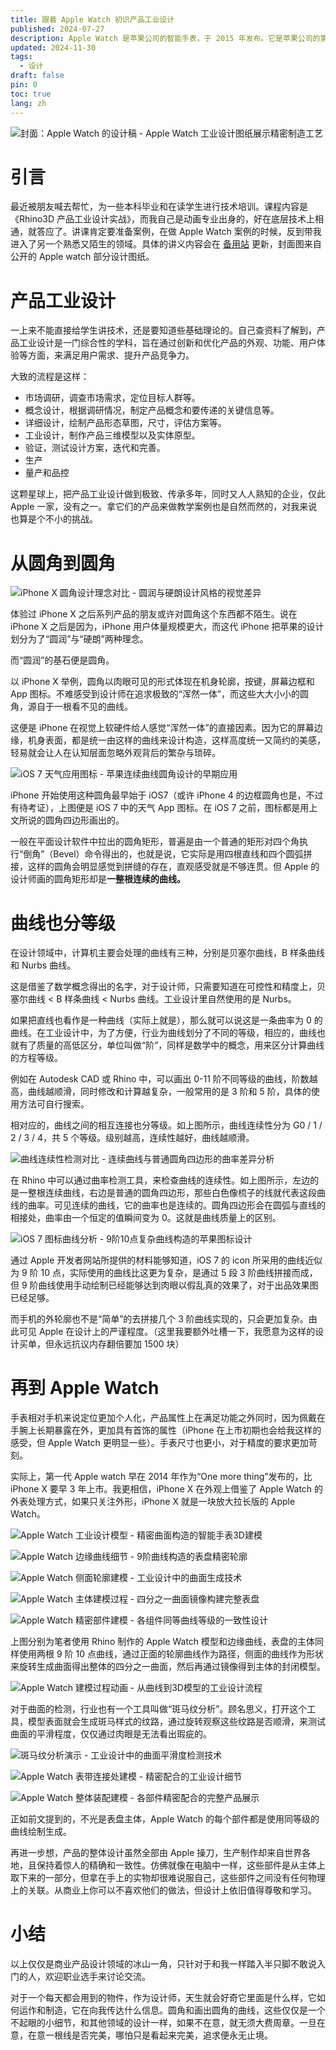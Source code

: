 ```yaml
---
title: 跟着 Apple Watch 初识产品工业设计
published: 2024-07-27
description: Apple Watch 是苹果公司的智能手表，于 2015 年发布。它是苹果公司的第一个智能手表，也是苹果公司的第一个智能产品。
updated: 2024-11-30
tags:
  - 设计
draft: false
pin: 0
toc: true
lang: zh
---
```


![封面：Apple Watch 的设计稿 - Apple Watch 工业设计图纸展示精密制造工艺](./_images/跟着%20Apple%20Watch%20初识产品工业设计-1754584361183.webp)

# 引言

最近被朋友喊去帮忙，为一些本科毕业和在读学生进行技术培训。课程内容是《Rhino3D 产品工业设计实战》，而我自己是动画专业出身的，好在底层技术上相通，就答应了。讲课肯定要准备案例，在做 Apple Watch 案例的时候，反到带我进入了另一个熟悉又陌生的领域。具体的讲义内容会在 [备用站](https://cgartlab.super.site/) 更新，封面图来自公开的 Apple watch 部分设计图纸。

# 产品工业设计

一上来不能直接给学生讲技术，还是要知道些基础理论的。自己查资料了解到，产品工业设计是一门综合性的学科，旨在通过创新和优化产品的外观、功能、用户体验等方面，来满足用户需求、提升产品竞争力。

大致的流程是这样：

- 市场调研，调查市场需求，定位目标人群等。
- 概念设计，根据调研情况，制定产品概念和要传递的关键信息等。
- 详细设计，绘制产品形态草图，尺寸，评估方案等。
- 工业设计，制作产品三维模型以及实体原型。
- 验证，测试设计方案，迭代和完善。
- 生产
- 量产和品控

这颗星球上，把产品工业设计做到极致、传承多年，同时又人人熟知的企业，仅此 Apple 一家，没有之一。拿它们的产品来做教学案例也是自然而然的，对我来说也算是个不小的挑战。

# 从圆角到圆角

![iPhone X 圆角设计理念对比 - 圆润与硬朗设计风格的视觉差异](./_images/跟着%20Apple%20Watch%20初识产品工业设计-1754584421352.webp)

体验过 iPhone X 之后系列产品的朋友或许对圆角这个东西都不陌生。说在 iPhone X 之后是因为，iPhone 用户体量规模更大，而这代 iPhone 把苹果的设计划分为了“圆润”与“硬朗”两种理念。

而“圆润”的基石便是圆角。

以 iPhone X 举例，圆角以肉眼可见的形式体现在机身轮廓，按键，屏幕边框和 App 图标。不难感受到设计师在追求极致的“浑然一体”，而这些大大小小的圆角，源自于一根看不见的曲线。

这便是 iPhone 在视觉上软硬件给人感觉“浑然一体”的直接因素。因为它的屏幕边缘，机身表面，都是统一由这样的曲线来设计构造，这样高度统一又简约的美感，轻易就会让人在认知层面忽略外观背后的繁杂与琐碎。

![iOS 7 天气应用图标 - 苹果连续曲线圆角设计的早期应用](./_images/跟着%20Apple%20Watch%20初识产品工业设计-1754584430047.webp)

iPhone 开始使用这种圆角最早始于 iOS7（或许 iPhone 4 的边框圆角也是，不过有待考证），上图便是 iOS 7 中的天气 App 图标。在 iOS 7 之前，图标都是用上文所说的圆角四边形画出的。

一般在平面设计软件中拉出的圆角矩形，普遍是由一个普通的矩形对四个角执行“倒角”（Bevel）命令得出的，也就是说，它实际是用四根直线和四个圆弧拼接，这样的圆角会明显感觉到拼缝的存在，直观感受就是不够连贯。但 Apple 的设计师画的圆角矩形却是**一整根连续的曲线。**

# 曲线也分等级

在设计领域中，计算机主要会处理的曲线有三种，分别是贝塞尔曲线，B 样条曲线和 Nurbs 曲线。

这是借鉴了数学概念得出的名字，对于设计师，只需要知道在可控性和精度上，贝塞尔曲线 < B 样条曲线 < Nurbs 曲线。工业设计里自然使用的是 Nurbs。

如果把直线也看作是一种曲线（实际上就是），那么就可以说这是一条曲率为 0 的曲线。在工业设计中，为了方便，行业为曲线划分了不同的等级，相应的，曲线也就有了质量的高低区分，单位叫做“阶”，同样是数学中的概念，用来区分计算曲线的方程等级。

例如在 Autodesk CAD 或 Rhino 中，可以画出 0-11 阶不同等级的曲线，阶数越高，曲线越顺滑，同时修改和计算越复杂，一般常用的是 3 阶和 5 阶，具体的使用方法可自行搜索。

相对应的，曲线之间的相互连接也分等级。如上图所示，曲线连续性分为 G0 / 1 / 2 / 3 / 4，共 5 个等级。级别越高，连续性越好，曲线越顺滑。

![曲线连续性检测对比 - 连续曲线与普通圆角四边形的曲率差异分析](./_images/跟着%20Apple%20Watch%20初识产品工业设计-1754584440396.webp)

在 Rhino 中可以通过曲率检测工具，来检查曲线的连续性。如上图所示，左边的是一整根连续曲线，右边是普通的圆角四边形，那些白色像梳子的线就代表这段曲线的曲率。可见连续的曲线，它的曲率也是连续的。圆角四边形会在圆弧与直线的相接处，曲率由一个恒定的值瞬间变为 0。这就是曲线质量上的区别。

![iOS 7 图标曲线分析 - 9阶10点复杂曲线构造的苹果图标设计](./_images/跟着%20Apple%20Watch%20初识产品工业设计-1754584451863.webp)

通过 Apple 开发者网站所提供的材料能够知道，iOS 7 的 icon 所采用的曲线近似为 9 阶 10 点，实际使用的曲线比这更为复杂，是通过 5 段 3 阶曲线拼接而成，但 9 阶曲线使用手动绘制已经能够达到肉眼以假乱真的效果了，对于出品效果图已经足够。

而手机的外轮廓也不是“简单”的去拼接几个 3 阶曲线实现的，只会更加复杂。由此可见 Apple 在设计上的严谨程度。（这里我要额外吐槽一下，我愿意为这样的设计买单，但永远抗议内存翻倍要加 1500 块）

# 再到 Apple Watch

手表相对手机来说定位更加个人化，产品属性上在满足功能之外同时，因为佩戴在手腕上长期暴露在外，更加具有首饰的属性（iPhone 在上市初期也会给我这样的感受，但 Apple Watch 更明显一些）。手表尺寸也更小，对于精度的要求更加苛刻。

实际上，第一代 Apple watch 早在 2014 年作为“One more thing”发布的，比 iPhone X 要早 3 年上市。我更相信，iPhone X 在外观上借鉴了 Apple Watch 的外表处理方式，如果只关注外形，iPhone X 就是一块放大拉长版的 Apple Watch。

![Apple Watch 工业设计模型 - 精密曲面构造的智能手表3D建模](./_images/跟着%20Apple%20Watch%20初识产品工业设计-1754584478541.webp)

![Apple Watch 边缘曲线细节 - 9阶曲线构造的表盘精密轮廓](./_images/跟着%20Apple%20Watch%20初识产品工业设计-1754584485426.webp)

![Apple Watch 侧面轮廓建模 - 工业设计中的曲面生成技术](./_images/跟着%20Apple%20Watch%20初识产品工业设计-1754584496686.webp)

![Apple Watch 主体建模过程 - 四分之一曲面镜像构建完整表盘](./_images/跟着%20Apple%20Watch%20初识产品工业设计-1754584503733.webp)

![Apple Watch 精密部件建模 - 各组件同等曲线等级的一致性设计](./_images/跟着%20Apple%20Watch%20初识产品工业设计-1754584510143.webp)

上图分别为笔者使用 Rhino 制作的 Apple Watch 模型和边缘曲线，表盘的主体同样使用两根 9 阶 10 点曲线，通过正面的轮廓曲线作为路径，侧面的曲线作为形状来旋转生成曲面得出整体的四分之一曲面，然后再通过镜像得到主体的封闭模型。

![Apple Watch 建模过程动画 - 从曲线到3D模型的工业设计流程](./_images/跟着%20Apple%20Watch%20初识产品工业设计-1754584544835.gif)

对于曲面的检测，行业也有一个工具叫做“斑马纹分析”。顾名思义，打开这个工具，模型表面就会生成斑马样式的纹路，通过旋转观察这些纹路是否顺滑，来测试曲面的平滑程度，仅仅通过肉眼是无法看出瑕疵的。

![斑马纹分析演示 - 工业设计中的曲面平滑度检测技术](./_images/跟着%20Apple%20Watch%20初识产品工业设计-1754584558898.webp)

![Apple Watch 表带连接处建模 - 精密配合的工业设计细节](./_images/跟着%20Apple%20Watch%20初识产品工业设计-1754584566691.webp)

![Apple Watch 整体装配建模 - 各部件精密配合的完整产品展示](./_images/跟着%20Apple%20Watch%20初识产品工业设计-1754584573918.webp)

正如前文提到的，不光是表盘主体，Apple Watch 的每个部件都是使用同等级的曲线绘制生成。

再进一步想，产品的整体设计虽然全部由 Apple 操刀，生产制作却来自世界各地，且保持着惊人的精确和一致性。仿佛就像在电脑中一样，这些部件是从主体上取下来的一部分，但拿在手上的实物却很难说服自己，这些部件之间没有任何物理上的关联。从商业上你可以不喜欢他们的做法，但设计上依旧值得尊敬和学习。

# 小结

以上仅仅是商业产品设计领域的冰山一角，只针对于和我一样踏入半只脚不敢说入门的人，欢迎职业选手来讨论交流。

对于一个每天都会用到的物件，作为设计师，天生就会好奇它里面是什么样，它如何运作和制造，它在向我传达什么信息。圆角和画出圆角的曲线，这些仅仅是一个不起眼的小细节，和其他领域的设计一样，如果不在意，就无须大费周章。一旦在意，在意一根线是否完美，哪怕只是看起来完美，追求便永无止境。
